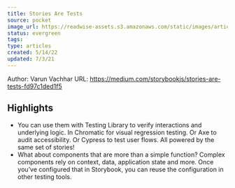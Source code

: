 ```yaml
---
title: Stories Are Tests
source: pocket
image_url: https://readwise-assets.s3.amazonaws.com/static/images/article0.00998d930354.png
status: evergreen
tags: 
type: articles
created: 5/14/22
updated: 7/3/21
---
```


Author: Varun Vachhar
URL: https://medium.com/storybookjs/stories-are-tests-fd97c1ded1f5

## Highlights
- You can use them with Testing Library to verify interactions and underlying logic. In Chromatic for visual regression testing. Or Axe to audit accessibility. Or Cypress to test user flows. All powered by the same set of stories!
- What about components that are more than a simple function? Complex components rely on context, data, application state and more. Once you’ve configured that in Storybook, you can reuse the configuration in other testing tools.
